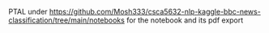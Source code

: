PTAL under https://github.com/Mosh333/csca5632-nlp-kaggle-bbc-news-classification/tree/main/notebooks for the notebook and its pdf export
